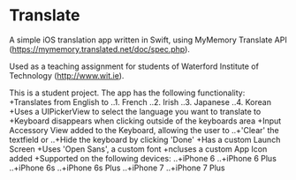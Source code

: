 # Translate
A simple iOS translation app written in Swift, using MyMemory Translate API (https://mymemory.translated.net/doc/spec.php).

Used as a teaching assignment for students of Waterford Institute of Technology (http://www.wit.ie).

This is a student project. The app has the following functionality:
+Translates from English to 
..1. French
..2. Irish
..3. Japanese
..4. Korean
+Uses a UIPickerView to select the language you want to translate to
+Keyboard disappears when clicking outside of the keyboards area
+Input Accessory View added to the Keyboard, allowing the user to
..+'Clear' the textfield or 
..+Hide the keyboard by clicking 'Done'
+Has a custom Launch Screen
+Uses 'Open Sans', a custom font
+ncluses a custom App Icon added
+Supported on the following devices:
..+iPhone 6 
..+iPhone 6 Plus
..+iPhone 6s 
..+iPhone 6s Plus
..+iPhone 7
..+iPhone 7 Plus


